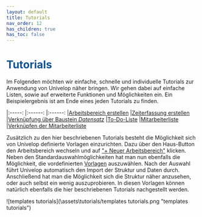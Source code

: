 ```yaml
---
layout: default
title: Tutorials
nav_order: 12
has_children: true
has_toc: false
---
```


# <span style="color:#0b5394">**Tutorials**</span>

Im Folgenden möchten wir einfache, schnelle und individuelle Tutorials zur Anwendung
von Univelop näher bringen. Wir gehen dabei auf einfache Listen, sowie auf erweiterte
Funktionen und Möglichkeiten ein. Ein Beispielergebnis ist am Ende eines jeden Tutorials
zu finden.

|:-----:                |:------:               |:------:
|[Arbeitsbereich erstellen]() |[Zeiterfassung erstellen]() |[Verknüpfung über Baustein *Datensatz*]()
|[To-Do-Liste](/docs/tutorials/childs/to-do-list.html "To-Do-Liste")            |[Mitarbeiterliste](/docs/tutorials/childs/employee-list.html "Mitarbeiterliste")       |[Verknüpfen der Mitarbeiterliste](/docs/tutorials/childs/connect-list-employee.html "Verknüpfen der Mitarbeiterliste")

Zusätzlich zu den hier beschriebenen Tutorials besteht die Möglichkeit sich von Univelop definierte Vorlagen einzurichten. Dazu über den Haus-Button den Arbeitsbereich wechseln und auf
["+ Neuer Arbeitsbereich"](/docs/start-app.html#erstellen-eines-arbeitsbereichs "Der Start in die App // Erstellen eines Arbeitsbereichs") klicken. Neben den Standardauswahlmöglichkeiten hat man nun ebenfalls die Möglichkeit, die vordefinierten [Vorlagen](/docs/start-app.html#erstellen-eines-arbeitsbereichs) auszuwählen. Nach der Auswahl führt Univelop automatisch den Import der Struktur und Daten durch. Anschließend hat man die Möglichkeit sich die Struktur näher anzusehen, oder auch selbst ein wenig auszuprobieren.
In diesen Vorlagen können natürlich ebenfalls die hier beschriebenen Tutorials nachgestellt werden.

![templates tutorials](\assets\tutorials/templates tutorials.png "templates tutorials")